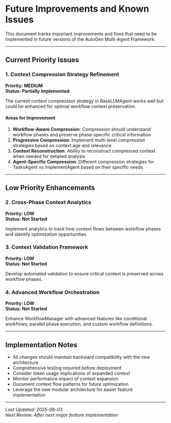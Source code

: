 # Future Improvements and Known Issues

This document tracks important improvements and fixes that need to be implemented in future versions of the AutoGen Multi-Agent Framework.



---

## Current Priority Issues

### 1. Context Compression Strategy Refinement

**Priority: MEDIUM**  
**Status: Partially Implemented**

The current context compression strategy in BaseLLMAgent works well but could be enhanced for optimal workflow context preservation.

#### Areas for Improvement

1. **Workflow-Aware Compression**: Compression should understand workflow phases and preserve phase-specific critical information
2. **Progressive Compression**: Implement multi-level compression strategies based on context age and relevance
3. **Context Reconstruction**: Ability to reconstruct compressed context when needed for detailed analysis
4. **Agent-Specific Compression**: Different compression strategies for TasksAgent vs ImplementAgent based on their specific needs

---

## Low Priority Enhancements

### 2. Cross-Phase Context Analytics

**Priority: LOW**  
**Status: Not Started**

Implement analytics to track how context flows between workflow phases and identify optimization opportunities.

### 3. Context Validation Framework

**Priority: LOW**  
**Status: Not Started**

Develop automated validation to ensure critical context is preserved across workflow phases.

### 4. Advanced Workflow Orchestration

**Priority: LOW**  
**Status: Not Started**

Enhance WorkflowManager with advanced features like conditional workflows, parallel phase execution, and custom workflow definitions.

---

## Implementation Notes

- All changes should maintain backward compatibility with the new architecture
- Comprehensive testing required before deployment
- Consider token usage implications of expanded context
- Monitor performance impact of context expansion
- Document context flow patterns for future optimization
- Leverage the new modular architecture for easier feature implementation

---

*Last Updated: 2025-08-03*  
*Next Review: After next major feature implementation*